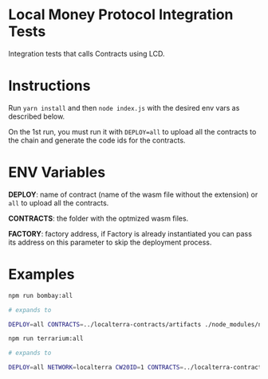 # Local Money Protocol Integration Tests

Integration tests that calls Contracts using LCD.

# Instructions

Run `yarn install` and then `node index.js` with the desired env vars as described below.

On the 1st run, you must run it with `DEPLOY=all` to upload all the contracts to the chain and generate the code ids for the contracts.

# ENV Variables

**DEPLOY**: name of contract (name of the wasm file without the extension) or `all` to upload all the contracts.

**CONTRACTS**: the folder with the optmized wasm files.

**FACTORY**: factory address, if Factory is already instantiated you can pass its address on this parameter to skip the deployment process.

# Examples

```bash
npm run bombay:all

# expands to

DEPLOY=all CONTRACTS=../localterra-contracts/artifacts ./node_modules/node/bin/node index.js
```

```bash
npm run terrarium:all

# expands to

DEPLOY=all NETWORK=localterra CW20ID=1 CONTRACTS=../localterra-contracts/artifacts ./node_modules/node/bin/node index.js
```
